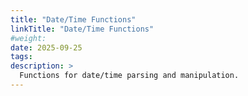 ```yaml
---
title: "Date/Time Functions"
linkTitle: "Date/Time Functions"
#weight:
date: 2025-09-25
tags: 
description: >
  Functions for date/time parsing and manipulation. 
---
```


<!-- 
The xslt-func shortcode outputs all the XsltFunctionDef annotation content for the function.
You can add any additional content for the function (e.g. examples) underneath the shortcode call.
-->
